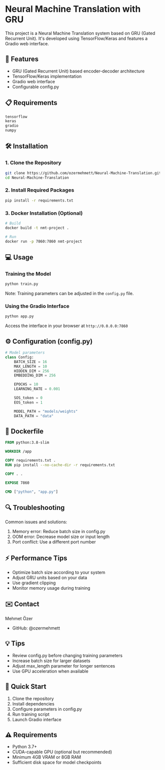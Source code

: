 # Neural Machine Translation with GRU

This project is a Neural Machine Translation system based on GRU (Gated Recurrent Unit). It's developed using TensorFlow/Keras and features a Gradio web interface.

## 🚀 Features

* GRU (Gated Recurrent Unit) based encoder-decoder architecture
* TensorFlow/Keras implementation
* Gradio web interface
* Configurable config.py

## 📋 Requirements

```bash
tensorflow
keras
gradio
numpy
```

## 🛠️ Installation

### 1. Clone the Repository

```bash
git clone https://github.com/ozermehmett/Neural-Machine-Translation.git
cd Neural-Machine-Translation
```

### 2. Install Required Packages

```bash
pip install -r requirements.txt
```

### 3. Docker Installation (Optional)

```bash
# Build
docker build -t nmt-project .

# Run
docker run -p 7860:7860 nmt-project
```

## 💻 Usage

### Training the Model

```bash
python train.py
```

Note: Training parameters can be adjusted in the `config.py` file.

### Using the Gradio Interface

```bash
python app.py
```

Access the interface in your browser at `http://0.0.0.0:7860`

## ⚙️ Configuration (config.py)

```python
# Model parameters
class Config:
    BATCH_SIZE = 16
    MAX_LENGTH = 10
    HIDDEN_DIM = 256
    EMBEDDING_DIM = 256

    EPOCHS = 10
    LEARNING_RATE = 0.001

    SOS_token = 0
    EOS_token = 1

    MODEL_PATH = "models/weights"
    DATA_PATH = "data"
````

## 🐳 Dockerfile

```dockerfile
FROM python:3.8-slim

WORKDIR /app

COPY requirements.txt .
RUN pip install --no-cache-dir -r requirements.txt

COPY . .

EXPOSE 7860

CMD ["python", "app.py"]
```

## 🔍 Troubleshooting

Common issues and solutions:
1. Memory error: Reduce batch size in config.py
2. OOM error: Decrease model size or input length
3. Port conflict: Use a different port number

## ⚡ Performance Tips

* Optimize batch size according to your system
* Adjust GRU units based on your data
* Use gradient clipping
* Monitor memory usage during training

## ✉️ Contact

Mehmet Özer
* GitHub: @ozermehmett

## 💡 Tips

* Review config.py before changing training parameters
* Increase batch size for larger datasets
* Adjust max_length parameter for longer sentences
* Use GPU acceleration when available

## 🚀 Quick Start

1. Clone the repository
2. Install dependencies
3. Configure parameters in config.py
4. Run training script
5. Launch Gradio interface

## ⚠️ Requirements

* Python 3.7+
* CUDA-capable GPU (optional but recommended)
* Minimum 4GB VRAM or 8GB RAM
* Sufficient disk space for model checkpoints

